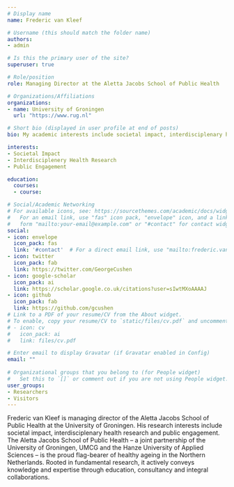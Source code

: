 ```yaml
---
# Display name
name: Frederic van Kleef

# Username (this should match the folder name)
authors:
- admin

# Is this the primary user of the site?
superuser: true

# Role/position
role: Managing Director at the Aletta Jacobs School of Public Health 

# Organizations/Affiliations
organizations:
- name: University of Groningen
  url: "https://www.rug.nl"

# Short bio (displayed in user profile at end of posts)
bio: My academic interests include societal impact, interdisciplenary health research and public engagement.

interests:
- Societal Impact
- Interdisciplenery Health Research
- Public Engagement

education:
  courses:
  - course: 

# Social/Academic Networking
# For available icons, see: https://sourcethemes.com/academic/docs/widgets/#icons
#   For an email link, use "fas" icon pack, "envelope" icon, and a link in the
#   form "mailto:your-email@example.com" or "#contact" for contact widget.
social:
- icon: envelope
  icon_pack: fas
  link: '#contact'  # For a direct email link, use "mailto:frederic.van.kleef@rug.nl".
- icon: twitter
  icon_pack: fab
  link: https://twitter.com/GeorgeCushen
- icon: google-scholar
  icon_pack: ai
  link: https://scholar.google.co.uk/citations?user=sIwtMXoAAAAJ
- icon: github
  icon_pack: fab
  link: https://github.com/gcushen
# Link to a PDF of your resume/CV from the About widget.
# To enable, copy your resume/CV to `static/files/cv.pdf` and uncomment the lines below.  
# - icon: cv
#   icon_pack: ai
#   link: files/cv.pdf

# Enter email to display Gravatar (if Gravatar enabled in Config)
email: ""
  
# Organizational groups that you belong to (for People widget)
#   Set this to `[]` or comment out if you are not using People widget.  
user_groups:
- Researchers
- Visitors
---
```


Frederic van Kleef is managing director of the Aletta Jacobs School of Public Health at the University of Groningen. His research interests include societal impact, interdisciplenary health research and public engagement. The Aletta Jacobs School of Public Health – a joint partnership of the University of Groningen, UMCG and the Hanze University of Applied Sciences – is the proud flag-bearer of healthy ageing in the Northern Netherlands. Rooted in fundamental research, it actively conveys  knowledge and expertise through education, consultancy and integral collaborations. 

